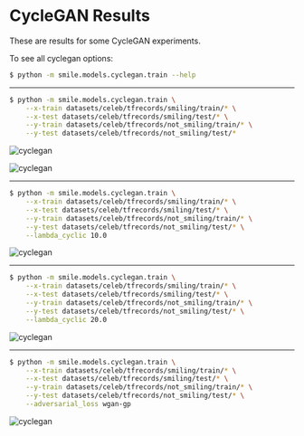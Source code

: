# CycleGAN Results
These are results for some CycleGAN experiments.

To see all cyclegan options:
```bash
$ python -m smile.models.cyclegan.train --help
```

---

```bash
$ python -m smile.models.cyclegan.train \
    --x-train datasets/celeb/tfrecords/smiling/train/* \
    --x-test datasets/celeb/tfrecords/smiling/test/* \
    --y-train datasets/celeb/tfrecords/not_smiling/train/* \
    --y-test datasets/celeb/tfrecords/not_smiling/test/*
```

![cyclegan](runs/paper-architecture-lambda-cyclic-5.0/testsamples_final.png)


![cyclegan](runs/cyclegan_paper.png)

---

```bash
$ python -m smile.models.cyclegan.train \
    --x-train datasets/celeb/tfrecords/smiling/train/* \
    --x-test datasets/celeb/tfrecords/smiling/test/* \
    --y-train datasets/celeb/tfrecords/not_smiling/train/* \
    --y-test datasets/celeb/tfrecords/not_smiling/test/* \
    --lambda_cyclic 10.0
```

![cyclegan](runs/paper-architecture-lambda-cyclic-10.0/testsamples_final.png)

---

```bash
$ python -m smile.models.cyclegan.train \
    --x-train datasets/celeb/tfrecords/smiling/train/* \
    --x-test datasets/celeb/tfrecords/smiling/test/* \
    --y-train datasets/celeb/tfrecords/not_smiling/train/* \
    --y-test datasets/celeb/tfrecords/not_smiling/test/* \
    --lambda_cyclic 20.0
```

![cyclegan](runs/paper-architecture-lambda-cyclic-20.0/testsamples_final.png)

---

```bash
$ python -m smile.models.cyclegan.train \
    --x-train datasets/celeb/tfrecords/smiling/train/* \
    --x-test datasets/celeb/tfrecords/smiling/test/* \
    --y-train datasets/celeb/tfrecords/not_smiling/train/* \
    --y-test datasets/celeb/tfrecords/not_smiling/test/* \
    --adversarial_loss wgan-gp
```

![cyclegan](runs/paper-architecture-lambda-cyclic-5.0-wgan-gp/testsamples_final.png)